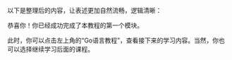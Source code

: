 以下是整理后的内容，让表述更加自然流畅，逻辑清晰：

恭喜你！你已经成功完成了本教程的第一个模块。

此时，你可以点击左上角的“Go语言教程”，查看接下来的学习内容。当然，你也可以选择继续学习后面的课程。 
